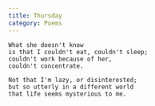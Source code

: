 ```yaml
---
title: Thursday
category: Poems
---
```


    What she doesn't know
    is that I couldn't eat, couldn't sleep;
    couldn't work because of her,
    couldn't concentrate.

    Not that I'm lazy, or disinterested;
    but so utterly in a different world
    that life seems mysterious to me.


